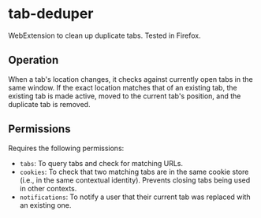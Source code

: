 # tab-deduper
WebExtension to clean up duplicate tabs.  Tested in Firefox.

## Operation
When a tab's location changes, it checks against currently open tabs in the
same window.  If the exact location matches that of an existing tab, the
existing tab is made active, moved to the current tab's position, and the
duplicate tab is removed.

## Permissions
Requires the following permissions:

* `tabs`:  To query tabs and check for matching URLs.
* `cookies`:  To check that two matching tabs are in the same cookie store
(i.e., in the same contextual identity).  Prevents closing tabs being used in
other contexts.
* `notifications`:  To notify a user that their current tab was replaced with
an existing one.
